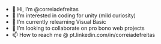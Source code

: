 - 👋 Hi, I’m @correiadefreitas
- 👀 I’m interested in coding for unity (mild curiosity)
- 🌱 I’m currently relearning Visual Basic
- 💞️ I’m looking to collaborate on pro bono web projects
- 📫 How to reach me @ pt.linkedin.com/in/correiadefreitas
